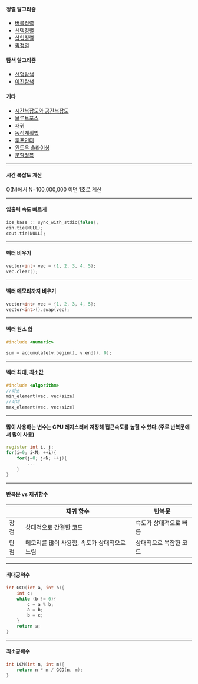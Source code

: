 
#### 정렬 알고리즘
* [버블정렬](https://github.com/kang9366/Algorithm_Study/wiki/버블정렬)
* [선택정렬]()
* [삽입정렬]()
* [퀵정렬]()

#### 탐색 알고리즘
* [선형탐색](https://kang9366.tistory.com/16?category=1284757)
* [이진탐색](https://kang9366.tistory.com/17?category=1284757)

#### 기타
* [시간복잡도와 공간복잡도](https://github.com/kang9366/Algorithm_Study/wiki/시간복잡도와-공간복잡도)     
* [브루트포스]()
* [재귀]()
* [동적계획법]()
* [투포인터]()
* [윈도우 슬라이싱]()
* [분할정복]()
___
#### 시간 복잡도 계산
O(N)에서 N=100,000,000 이면 1초로 계산

___
#### 입출력 속도 빠르게
```c++
ios_base :: sync_with_stdio(false);
cin.tie(NULL);
cout.tie(NULL);
```
___
#### 벡터 비우기
```c++
vector<int> vec = {1, 2, 3, 4, 5};
vec.clear();
```
___
#### 벡터 메모리까지 비우기
```c++
vector<int> vec = {1, 2, 3, 4, 5};
vector<int>().swap(vec);
```
___
#### 벡터 원소 합
```c++
#include <numeric>

sum = accumulate(v.begin(), v.end(), 0);
```
___
#### 벡터 최대, 최소값
```c++
#include <algorithm>
//최소
min_element(vec, vec+size)
//최대
max_element(vec, vec+size)
```

___
#### 많이 사용하는 변수는 CPU 레지스터에 저장해 접근속도를 높힐 수 있다.(주로 반복문에서 많이 사용)
```c++
register int i, j;
for(i=0; i<N; ++i){
    for(j=0; j<N; ++j){
        ...
    }
}
```
___
#### 반복문 vs 재귀함수
|      | 재귀 함수                                        | 반복문                   |
| ---- | ------------------------------------------------ | ------------------------ |
| 장점 | 상대적으로 간결한 코드                         | 속도가 상대적으로 빠름 |
| 단점 | 메모리를 많이 사용함, 속도가 상대적으로 느림 | 상대적으로 복잡한 코드 |

___
#### 최대공약수
```c++
int GCD(int a, int b){
	int c;
	while (b != 0){
		c = a % b;
		a = b;
		b = c;
	}
	return a;
}
```
___
#### 최소공배수
```c++
int LCM(int n, int m){
    return n * m / GCD(n, m);
}
```
